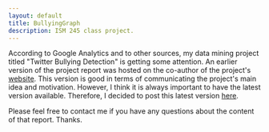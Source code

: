 ```yaml
---
layout: default
title: BullyingGraph
description: ISM 245 class project.
---
```


According to Google Analytics and to other sources, my data mining project titled "Twitter Bullying
Detection" is getting some attention. An earlier version of the project report was hosted on the
co-author of the project's [website](http://users.soe.ucsc.edu/~shreyask/index.html). This version
is good in terms of communicating the project's main idea and motivation. However, I think it is
always important to have the latest version available. Therefore, I decided to post this latest
version [here](http://dl.dropbox.com/u/11902217/huascarsanchez_and_shreyaskumar-twitterbullyingdection-fnl.pdf).

Please feel free to contact me if you have any questions about the content of that report. Thanks.


